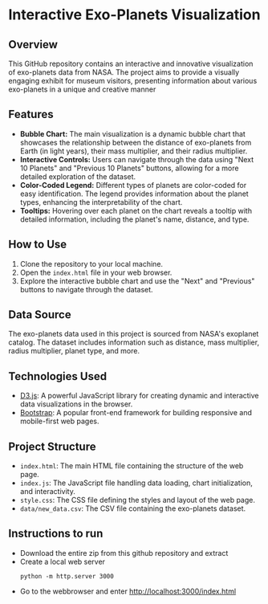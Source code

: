 # Interactive Exo-Planets Visualization

## Overview

This GitHub repository contains an interactive and innovative visualization of exo-planets data from NASA. The project aims to provide a visually engaging exhibit for museum visitors, presenting information about various exo-planets in a unique and creative manner

## Features

- **Bubble Chart:** The main visualization is a dynamic bubble chart that showcases the relationship between the distance of exo-planets from Earth (in light years), their mass multiplier, and their radius multiplier.
- **Interactive Controls:** Users can navigate through the data using "Next 10 Planets" and "Previous 10 Planets" buttons, allowing for a more detailed exploration of the dataset.
- **Color-Coded Legend:** Different types of planets are color-coded for easy identification. The legend provides information about the planet types, enhancing the interpretability of the chart.
- **Tooltips:** Hovering over each planet on the chart reveals a tooltip with detailed information, including the planet's name, distance, and type.

## How to Use

1. Clone the repository to your local machine.
2. Open the `index.html` file in your web browser.
3. Explore the interactive bubble chart and use the "Next" and "Previous" buttons to navigate through the dataset.

## Data Source

The exo-planets data used in this project is sourced from NASA's exoplanet catalog. The dataset includes information such as distance, mass multiplier, radius multiplier, planet type, and more.

## Technologies Used

- [D3.js](https://d3js.org/): A powerful JavaScript library for creating dynamic and interactive data visualizations in the browser.
- [Bootstrap](https://getbootstrap.com/): A popular front-end framework for building responsive and mobile-first web pages.

## Project Structure

- `index.html`: The main HTML file containing the structure of the web page.
- `index.js`: The JavaScript file handling data loading, chart initialization, and interactivity.
- `style.css`: The CSS file defining the styles and layout of the web page.
- `data/new_data.csv`: The CSV file containing the exo-planets dataset.


## Instructions to run

- Download the entire zip from this github repository and extract
- Create a local web server
  ```
  python -m http.server 3000
  ```
- Go to the webbrowser and enter [http://localhost:3000/index.html](http://localhost:3000/index.html)